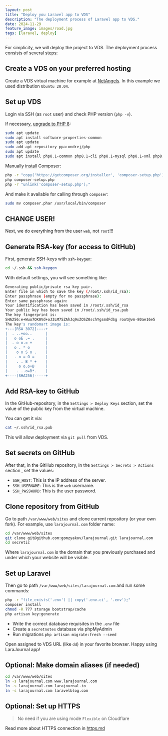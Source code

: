 ```yaml
---
layout: post
title: "Deploy you Laravel app to VDS"
description: "The deployment process of Laravel app to VDS."
date: 2024-11-29
feature_image: images/road.jpg
tags: [laravel, deploy]
---
```


For simplicity, we will deploy the project to VDS. The deployment process consists of several steps:

<!--more-->

## Create a VDS on your preferred hosting

Create a VDS virtual machine for example at [NetAngels](https://panel.netangels.ru). In this example we used distribution `Ubuntu 20.04`.

## Set up VDS

Login via SSH (as `root` user) and check PHP version (`php -v`).

If necessary, [upgrade to PHP 8](https://php.watch/articles/php-8.0-installation-update-guide-debian-ubuntu):

```bash
sudo apt update
sudo apt install software-properties-common
sudo apt update
sudo add-apt-repository ppa:ondrej/php
sudo apt update
sudo apt install php8.1-common php8.1-cli php8.1-mysql php8.1-xml php8.1-curl php8.1-bcmath php8.1-mbstring -y
```

Manually [install](https://getcomposer.org/download/) Composer:

```bash
php -r "copy('https://getcomposer.org/installer', 'composer-setup.php');"
php composer-setup.php
php -r "unlink('composer-setup.php');"
```

And make it available for calling through `composer`:

```bash
sudo mv composer.phar /usr/local/bin/composer
```

## CHANGE USER!

Next, we do everything from the user `web`, not `root`!!!


## Generate RSA-key (for access to GitHub)

First, generate SSH-keys with `ssh-keygen`:

```bash
cd ~/.ssh && ssh-keygen
```

With default settings, you will see something like:

```bash
Generating public/private rsa key pair.
Enter file in which to save the key (/root/.ssh/id_rsa): 
Enter passphrase (empty for no passphrase): 
Enter same passphrase again: 
Your identification has been saved in /root/.ssh/id_rsa
Your public key has been saved in /root/.ssh/id_rsa.pub
The key fingerprint is:
SHA256:e+Wuo7OK0Vd+oJ3LM75ZAhJq9xZOSZ0schYgsmdFdSg root@vm-80ae16e5
The key's randomart image is:
+---[RSA 3072]----+
|  . ..+oo..      |
|   o oE .= .     |
|  . o o.= +      |
|   o . * o       |
|    o o S o .    |
|   . o = O =     |
|    . . B * +    |
|     o o.o+B     |
|    . ..o=B*.    |
+----[SHA256]-----+
```

## Add RSA-key to GitHub

In the GitHub-repository, in the `Settings > Deploy Keys` section, set the value of the public key from the virtual machine.

You can get it via:

```bash
cat ~/.ssh/id_rsa.pub
```

This will allow deployment via `git pull` from VDS.


## Set secrets on GitHub

After that, in the GitHub repository, in the `Settings > Secrets > Actions` section , set the values:

- `SSH_HOST`: This is the IP address of the server.
- `SSH_USERNAME`: This is the `web` username.
- `SSH_PASSWORD`: This is the user password.


## Clone repository from GitHub

Go to path `/var/www/web/sites` and clone current repository (or your own fork). For example, use `larajournal.com` folder name:

```bash
cd /var/www/web/sites
git clone git@github.com:gomzyakov/larajournal.git larajournal.com
cd secretic
```

Where `larajournal.com` is the domain that you previously purchased and under which your website will be visible.

## Set up Laravel

Then go to path `/var/www/web/sites/larajournal.com` and run some commands:

```bash
php -r "file_exists('.env') || copy('.env.ci', '.env');"
composer install
chmod -R 777 storage bootstrap/cache
php artisan key:generate
```

- Write the correct database requisites in the `.env` file
- Create a `secretnotes` database via phpMyAdmin
- Run migrations `php artisan migrate:fresh --seed`

Open assigned to VDS URL (like `dd`) in your favorite browser. Happy using LaraJournal app!


## Optional: Make domain aliases (if needed)

```bash
cd /var/www/web/sites 
ln -s larajournal.com www.larajournal.com
ln -s larajournal.com larajournal.io
ln -s larajournal.com laravelblog.com
```

## Optional: Set up HTTPS

>No need if you are using mode `Flexible` on Cloudflare

Read more about HTTPS connection in [https.md](./https.md)
